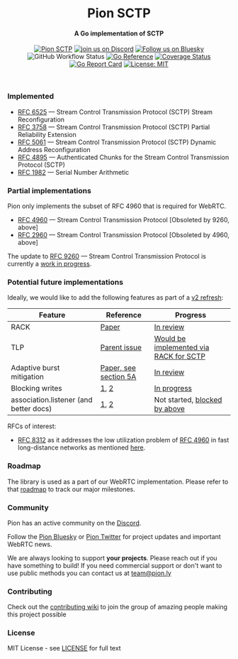 <h1 align="center">
  <br>
  Pion SCTP
  <br>
</h1>
<h4 align="center">A Go implementation of SCTP</h4>
<p align="center">
  <a href="https://pion.ly"><img src="https://img.shields.io/badge/pion-sctp-gray.svg?longCache=true&colorB=brightgreen" alt="Pion SCTP"></a>
  <a href="https://discord.gg/PngbdqpFbt"><img src="https://img.shields.io/badge/join-us%20on%20discord-gray.svg?longCache=true&logo=discord&colorB=brightblue" alt="join us on Discord"></a> <a href="https://bsky.app/profile/pion.ly"><img src="https://img.shields.io/badge/follow-us%20on%20bluesky-gray.svg?longCache=true&logo=bluesky&colorB=brightblue" alt="Follow us on Bluesky"></a>
  <br>
  <img alt="GitHub Workflow Status" src="https://img.shields.io/github/actions/workflow/status/pion/sctp/test.yaml">
  <a href="https://pkg.go.dev/github.com/pion/sctp"><img src="https://pkg.go.dev/badge/github.com/pion/sctp.svg" alt="Go Reference"></a>
  <a href="https://codecov.io/gh/pion/sctp"><img src="https://codecov.io/gh/pion/sctp/branch/master/graph/badge.svg" alt="Coverage Status"></a>
  <a href="https://goreportcard.com/report/github.com/pion/sctp"><img src="https://goreportcard.com/badge/github.com/pion/sctp" alt="Go Report Card"></a>
  <a href="LICENSE"><img src="https://img.shields.io/badge/License-MIT-yellow.svg" alt="License: MIT"></a>
</p>
<br>

### Implemented
- [RFC 6525](https://www.rfc-editor.org/rfc/rfc6525.html) — Stream Control Transmission Protocol (SCTP) Stream Reconfiguration
- [RFC 3758](https://www.rfc-editor.org/rfc/rfc3758.html) — Stream Control Transmission Protocol (SCTP) Partial Reliability Extension
- [RFC 5061](https://www.rfc-editor.org/rfc/rfc5061.html) — Stream Control Transmission Protocol (SCTP) Dynamic Address Reconfiguration
- [RFC 4895](https://www.rfc-editor.org/rfc/rfc4895.html) — Authenticated Chunks for the Stream Control Transmission Protocol (SCTP)
- [RFC 1982](https://www.rfc-editor.org/rfc/rfc1982.html) — Serial Number Arithmetic

### Partial implementations
Pion only implements the subset of RFC 4960 that is required for WebRTC.

- [RFC 4960](https://www.rfc-editor.org/rfc/rfc4960.html) — Stream Control Transmission Protocol [Obsoleted by 9260, above]
- [RFC 2960](https://www.rfc-editor.org/rfc/rfc2960.html) — Stream Control Transmission Protocol [Obsoleted by 4960, above]

The update to [RFC 9260](https://www.rfc-editor.org/rfc/rfc9260) — Stream Control Transmission Protocol is currently a [work in progress](https://github.com/pion/sctp/issues/402).

### Potential future implementations
Ideally, we would like to add the following features as part of a [v2 refresh](https://github.com/pion/sctp/issues/314):

Feature | Reference | Progress
--- | --- | ---
RACK | [Paper](https://icnp20.cs.ucr.edu/proceedings/nipaa/RACK%20for%20SCTP.pdf)| [In review](https://github.com/pion/sctp/pull/390)
TLP | [Parent issue](https://github.com/pion/sctp/issues/314) | [Would be implemented via RACK for SCTP](https://github.com/pion/sctp/issues/206#issuecomment-968265853)
Adaptive burst mitigation | [Paper, see section 5A](https://icnp20.cs.ucr.edu/proceedings/nipaa/RACK%20for%20SCTP.pdf)| [In review](https://github.com/pion/sctp/pull/394)
Blocking writes | [1](https://github.com/pion/sctp/issues/77), [2](https://github.com/pion/sctp/issues/357) | [In progress](https://github.com/pion/sctp/issues/357#issuecomment-3382050767)
association.listener (and better docs) | [1](https://github.com/pion/sctp/issues/74), [2](https://github.com/pion/sctp/issues/173) | Not started, [blocked by above](https://github.com/pion/sctp/issues/74#issuecomment-545550714)

RFCs of interest:
- [RFC 8312](https://www.rfc-editor.org/rfc/rfc8312.html) as it addresses the low utilization problem of [RFC 4960](https://www.rfc-editor.org/rfc/rfc4960.html) in fast long-distance networks as mentioned [here](https://github.com/pion/sctp/issues/218#issuecomment-3329690797).

### Roadmap
The library is used as a part of our WebRTC implementation. Please refer to that [roadmap](https://github.com/pion/webrtc/issues/9) to track our major milestones.

### Community
Pion has an active community on the [Discord](https://discord.gg/PngbdqpFbt).

Follow the [Pion Bluesky](https://bsky.app/profile/pion.ly) or [Pion Twitter](https://twitter.com/_pion) for project updates and important WebRTC news.

We are always looking to support **your projects**. Please reach out if you have something to build!
If you need commercial support or don't want to use public methods you can contact us at [team@pion.ly](mailto:team@pion.ly)

### Contributing
Check out the [contributing wiki](https://github.com/pion/webrtc/wiki/Contributing) to join the group of amazing people making this project possible

### License
MIT License - see [LICENSE](LICENSE) for full text
